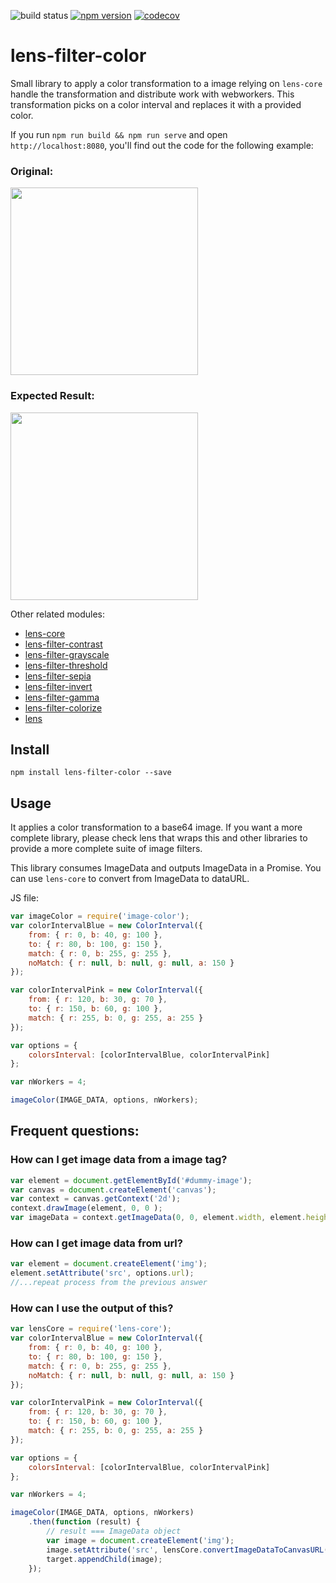 ![build status](https://travis-ci.org/canastro/lens-filter-color.svg?branch=master)
[![npm version](https://badge.fury.io/js/lens-filter-color.svg)](https://badge.fury.io/js/lens-filter-color)
[![codecov](https://codecov.io/gh/canastro/lens-filter-color/branch/master/graph/badge.svg)](https://codecov.io/gh/canastro/lens-filter-color)

# lens-filter-color

Small library to apply a color transformation to a image relying on `lens-core` handle the transformation and distribute work with webworkers.
This transformation picks on a color interval and replaces it with a provided color.

If you run `npm run build && npm run serve` and open `http://localhost:8080`, you'll find out the code for the following example:

### Original:
<img src="https://github.com/canastro/lens-filter-color/blob/master/sandbox/dummy.jpg?raw=true" width="300">

### Expected Result:
<img src="https://github.com/canastro/lens-filter-color/blob/master/sandbox/expected.png?raw=true" width="300">

Other related modules:
* [lens-core](https://www.npmjs.com/package/lens-core)
* [lens-filter-contrast](https://www.npmjs.com/package/lens-filter-contrast)
* [lens-filter-grayscale](https://www.npmjs.com/package/lens-filter-grayscale)
* [lens-filter-threshold](https://www.npmjs.com/package/lens-filter-threshold)
* [lens-filter-sepia](https://www.npmjs.com/package/lens-filter-sepia)
* [lens-filter-invert](https://www.npmjs.com/package/lens-filter-invert)
* [lens-filter-gamma](https://www.npmjs.com/package/lens-filter-gamma)
* [lens-filter-colorize](https://www.npmjs.com/package/lens-filter-colorize)
* [lens](https://www.npmjs.com/package/lens)

## Install

```
npm install lens-filter-color --save
```

## Usage
It applies a color transformation to a base64 image. If you want a more complete library, please check lens that wraps this and other libraries to provide a more complete suite of image filters.

This library consumes ImageData and outputs ImageData in a Promise. You can use `lens-core` to convert from ImageData to dataURL.

JS file:
```js
var imageColor = require('image-color');
var colorIntervalBlue = new ColorInterval({
    from: { r: 0, b: 40, g: 100 },
    to: { r: 80, b: 100, g: 150 },
    match: { r: 0, b: 255, g: 255 },
    noMatch: { r: null, b: null, g: null, a: 150 }
});

var colorIntervalPink = new ColorInterval({
    from: { r: 120, b: 30, g: 70 },
    to: { r: 150, b: 60, g: 100 },
    match: { r: 255, b: 0, g: 255, a: 255 }
});

var options = {
    colorsInterval: [colorIntervalBlue, colorIntervalPink]
};

var nWorkers = 4;

imageColor(IMAGE_DATA, options, nWorkers);
```

## Frequent questions:
### How can I get image data from a image tag?

```js
var element = document.getElementById('#dummy-image');
var canvas = document.createElement('canvas');
var context = canvas.getContext('2d');
context.drawImage(element, 0, 0 );
var imageData = context.getImageData(0, 0, element.width, element.height);
```

### How can I get image data from url?

```js
var element = document.createElement('img');
element.setAttribute('src', options.url);
//...repeat process from the previous answer
```

### How can I use the output of this?

```js
var lensCore = require('lens-core');
var colorIntervalBlue = new ColorInterval({
    from: { r: 0, b: 40, g: 100 },
    to: { r: 80, b: 100, g: 150 },
    match: { r: 0, b: 255, g: 255 },
    noMatch: { r: null, b: null, g: null, a: 150 }
});

var colorIntervalPink = new ColorInterval({
    from: { r: 120, b: 30, g: 70 },
    to: { r: 150, b: 60, g: 100 },
    match: { r: 255, b: 0, g: 255, a: 255 }
});

var options = {
    colorsInterval: [colorIntervalBlue, colorIntervalPink]
};

var nWorkers = 4;

imageColor(IMAGE_DATA, options, nWorkers)
    .then(function (result) {
        // result === ImageData object
        var image = document.createElement('img');
        image.setAttribute('src', lensCore.convertImageDataToCanvasURL(imageData));
        target.appendChild(image);
    });
```
